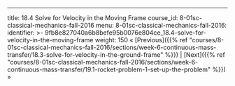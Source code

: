 ---
title: 18.4 Solve for Velocity in the Moving Frame
course_id: 8-01sc-classical-mechanics-fall-2016
menu:
  8-01sc-classical-mechanics-fall-2016:
    identifier: >-
      9fb8e827040a6b8befe95b0076e804ce_18.4-solve-for-velocity-in-the-moving-frame
    weight: 150
« [Previous]({{% ref "courses/8-01sc-classical-mechanics-fall-2016/sections/week-6-continuous-mass-transfer/18.3-solve-for-velocity-in-the-ground-frame" %}}) | [Next]({{% ref "courses/8-01sc-classical-mechanics-fall-2016/sections/week-6-continuous-mass-transfer/19.1-rocket-problem-1-set-up-the-problem" %}}) »
